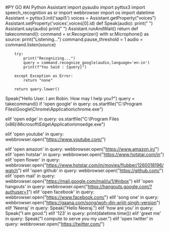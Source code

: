 #PY GO
#AI Python Assistant
import pyaudio
import pyttsx3
import speech_recognition as sr
import webbrowser
import os
import datetime
Assistant = pyttsx3.init('sapi5')
voices = Assistant.getProperty("voices")
Assistant.setProperty('voices',voices[0].id)
def Speak(audio):
    print("   ")
    Assistant.say(audio)
    print("   ")
    Assistant.runAndWait()
    return
def takecommand():
    command = sr.Recognizer()
    with sr.Microphone() as source:
        print("Listening...")
        command.pause_threshold = 1
        audio = command.listen(source)

        try:
            print("Recognizing...")
            query = command.recognize_google(audio,language='en-in')
            print(f"You Said : {query}")

        except Exception as Error:
            return "none"

        return query.lower()
    

Speak("Hello User. I am Robin. How may I help you?")
query = takecommand()
if 'open google' in query:
        os.startfile("C:\Program Files\Google\Chrome\Application\chrome.exe")

elif 'open edge' in query:
    os.startfile("C:\Program Files (x86)\Microsoft\Edge\Application\msedge.exe")

elif 'open youtube' in query:
    webbrowser.open("https://www.youtube.com/")

elif 'open amazon' in query:
    webbrowser.open("https://www.amazon.in/")
elif 'open hotstar' in query:
    webbrowser.open("https://www.hotstar.com/in")
elif 'open flower' in query:
    webbrowser.open("https://www.hotstar.com/in/movies/flubber/1260018196/watch")
elif 'open github' in query:
    webbrowser.open("https://github.com/")
elif 'open mail' in query:
    webbrowser.open("https://mail.google.com/mail/u/1/#inbox")
elif 'open hangouts' in query:
    webbrowser.open("https://hangouts.google.com/?authuser=1")
elif 'open facebook' in query:
    webbrowser.open("https://www.facebook.com/")
elif 'song one' in query:
    webbrowser.open("https://gaana.com/song/woh-din-arijit-singh-version")
elif 'Neeraj' in query:
    Speak("Hello Neeraj.")
elif 'how are you' in query:
    Speak("I am good.")
elif '123' in query:
    print(datetime.time())
elif 'greet me' in query:
    Speak("I compute to serve you my user.")
elif 'open twitter' in query:
    webbrowser.open("https://twitter.com/")

